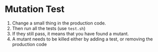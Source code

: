 # Mutation Test

1. Change a small thing in the production code.
1. Then run all the tests (use `test.sh`)
1. If they still pass, it means that you have found a mutant.
1. A mutant needs to be killed either by adding a test, or removing the production code
